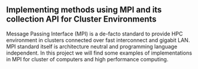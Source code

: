 ## Implementing methods using MPI and its collection API for Cluster Environments

Message Passing Interface (MPI) is a de-facto standard to provide HPC environment in clusters connected over fast interconnect and gigabit LAN. MPI standard itself is architecture neutral and programming language independent. In this project we will find some examples of implementations in MPI for cluster of computers and high performance computing.
